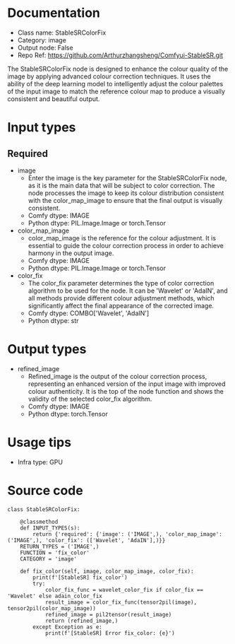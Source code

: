 # Documentation
- Class name: StableSRColorFix
- Category: image
- Output node: False
- Repo Ref: https://github.com/Arthurzhangsheng/Comfyui-StableSR.git

The StableSRColorFix node is designed to enhance the colour quality of the image by applying advanced colour correction techniques. It uses the ability of the deep learning model to intelligently adjust the colour palettes of the input image to match the reference colour map to produce a visually consistent and beautiful output.

# Input types
## Required
- image
    - Enter the image is the key parameter for the StableSRColorFix node, as it is the main data that will be subject to color correction. The node processes the image to keep its colour distribution consistent with the color_map_image to ensure that the final output is visually consistent.
    - Comfy dtype: IMAGE
    - Python dtype: PIL.Image.Image or torch.Tensor
- color_map_image
    - color_map_image is the reference for the colour adjustment. It is essential to guide the colour correction process in order to achieve harmony in the output image.
    - Comfy dtype: IMAGE
    - Python dtype: PIL.Image.Image or torch.Tensor
- color_fix
    - The color_fix parameter determines the type of color correction algorithm to be used for the node. It can be 'Wavelet' or 'AdaIN', and all methods provide different colour adjustment methods, which significantly affect the final appearance of the corrected image.
    - Comfy dtype: COMBO['Wavelet', 'AdaIN']
    - Python dtype: str

# Output types
- refined_image
    - Refined_image is the output of the colour correction process, representing an enhanced version of the input image with improved colour authenticity. It is the top of the node function and shows the validity of the selected color_fix algorithm.
    - Comfy dtype: IMAGE
    - Python dtype: torch.Tensor

# Usage tips
- Infra type: GPU

# Source code
```
class StableSRColorFix:

    @classmethod
    def INPUT_TYPES(s):
        return {'required': {'image': ('IMAGE',), 'color_map_image': ('IMAGE',), 'color_fix': (['Wavelet', 'AdaIN'],)}}
    RETURN_TYPES = ('IMAGE',)
    FUNCTION = 'fix_color'
    CATEGORY = 'image'

    def fix_color(self, image, color_map_image, color_fix):
        print(f'[StableSR] fix_color')
        try:
            color_fix_func = wavelet_color_fix if color_fix == 'Wavelet' else adain_color_fix
            result_image = color_fix_func(tensor2pil(image), tensor2pil(color_map_image))
            refined_image = pil2tensor(result_image)
            return (refined_image,)
        except Exception as e:
            print(f'[StableSR] Error fix_color: {e}')
```
